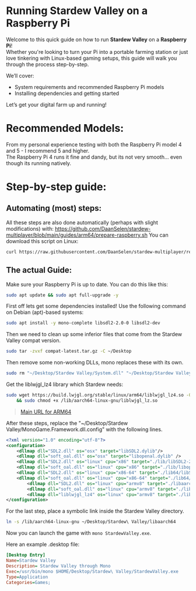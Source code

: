 # Running Stardew Valley on a Raspberry Pi

Welcome to this quick guide on how to run **Stardew Valley** on a **Raspberry Pi**!  
Whether you're looking to turn your Pi into a portable farming station or just love tinkering with Linux-based gaming setups, this guide will walk you through the process step-by-step.

We’ll cover:
- System requirements and recommended Raspberry Pi models
- Installing dependencies and getting started

Let’s get your digital farm up and running!

# Recommended Models:

From my personal experience testing with both the Raspberry Pi model 4 and 5 - I recommend 5 and higher.<br>
The Raspberry Pi 4 runs it fine and dandy, but its not very smooth... even though its running natively.

# Step-by-step guide:

## Automating (most) steps:

All these steps are also done automatically (perhaps with slight modifications) with: https://github.com/DaanSelen/stardew-multiplayer/blob/main/guides/arm64/prepare-raspberry.sh
You can download this script on Linux:
```sh
curl https://raw.githubusercontent.com/DaanSelen/stardew-multiplayer/refs/heads/main/guides/arm64/prepare-raspberry.sh > ~/Desktop/pi-prepare.sh # This places it on the DE's Desktop.
```

## The actual Guide:

Make sure your Raspberry Pi is up to date. You can do this like this:

```sh
sudo apt update && sudo apt full-upgrade -y
```

First off lets get some dependencies installed! Use the following command on Debian (apt)-based systems:

```sh
sudo apt install -y mono-complete libsdl2-2.0-0 libsdl2-dev
```

Then we need to clean up some inferior files that come from the Stardew Valley compat version.

```sh
sudo tar -zvxf compat-latest.tar.gz -C ~/Desktop
```

Then remove some non-working DLLs, mono replaces these with its own.

```sh
sudo rm "~/Desktop/Stardew Valley/System.dll" "~/Desktop/Stardew Valley/System.Core.dll"
```

Get the liblwjgl_lz4 library which Stardew needs:

```sh
sudo wget https://build.lwjgl.org/stable/linux/arm64/liblwjgl_lz4.so -O /lib/aarch64-linux-gnu/liblwjgl_lz.so \
    && sudo chmod +x /lib/aarch64-linux-gnu/liblwjgl_lz.so
```

> [Main URL for ARM64](https://www.lwjgl.org/browse/stable/linux/arm64)

After these steps, replace the "~/Desktop/Stardew Valley/MonoGame.Framework.dll.config" with the following lines.

```xml
<?xml version="1.0" encoding="utf-8"?>
<configuration>
	<dllmap dll="SDL2.dll" os="osx" target="libSDL2.dylib"/>
	<dllmap dll="soft_oal.dll" os="osx" target="libopenal.dylib" />
	<dllmap dll="SDL2.dll" os="linux" cpu="x86" target="./lib/libSDL2-2.0.so.0"/>
	<dllmap dll="soft_oal.dll" os="linux" cpu="x86" target="./lib/libopenal.so.1" />
	<dllmap dll="SDL2.dll" os="linux" cpu="x86-64" target="./lib64/libSDL2-2.0.so.0"/>
	<dllmap dll="soft_oal.dll" os="linux" cpu="x86-64" target="./lib64/libopenal.so.1" />
        <dllmap dll="SDL2.dll" os="linux" cpu="armv8" target="./libaarch64/libSDL2-2.0.so.0"/>
        <dllmap dll="soft_oal.dll" os="linux" cpu="armv8" target="./libaarch64/libopenal.so.1" />
        <dllmap dll="liblwjgl_lz4" os="linux" cpu="armv8" target="./libaarch64/liblwjgl_lz4.so"/>
</configuration>
```

For the last step, place a symbolic link inside the Stardew Valley directory.

```sh
ln -s /lib/aarch64-linux-gnu ~/Desktop/Stardew\ Valley/libaarch64
```

Now you can launch the game with `mono StardewValley.exe`.

Here an example .desktop file:
```ini
[Desktop Entry]
Name=Stardew Valley
Description= Stardew Valley through Mono
Exec=/usr/bin/mono $HOME/Desktop/Stardew\ Valley/StardewValley.exe
Type=Application
Categories=Games;
```

